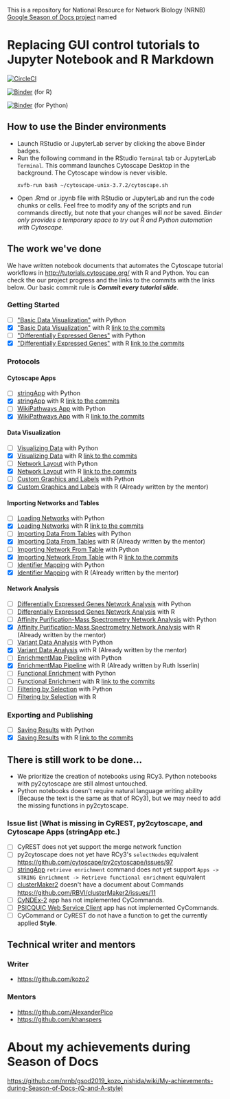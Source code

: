 This is a repository for National Resource for Network Biology (NRNB) [Google Season of Docs project](https://developers.google.com/season-of-docs/docs/participants) named

# Replacing GUI control tutorials to Jupyter Notebook and R Markdown

[![CircleCI](https://circleci.com/gh/nrnb/gsod2019_kozo_nishida/tree/master.svg?style=svg)](https://circleci.com/gh/nrnb/gsod2019_kozo_nishida/tree/master)

[![Binder](https://mybinder.org/badge_logo.svg)](https://mybinder.org/v2/gh/nrnb/gsod2019_kozo_nishida/master?urlpath=rstudio) (for R)

[![Binder](https://mybinder.org/badge_logo.svg)](https://mybinder.org/v2/gh/nrnb/gsod2019_kozo_nishida/master?urlpath=lab/tree) (for Python)

## How to use the Binder environments
- Launch RStudio or JupyterLab server by clicking the above Binder badges.
- Run the following command in the RStudio `Terminal` tab or JupyterLab `Terminal`. This command launches Cytoscape Desktop in the background. The Cytoscape window is never visible.
  ```
  xvfb-run bash ~/cytoscape-unix-3.7.2/cytoscape.sh
  ```
- Open .Rmd or .ipynb file with RStudio or JupyterLab and run the code chunks or cells. Feel free to modify any of the scripts and run commands directly, but note that your changes will *not* be saved. *Binder only provides a temporary space to try out R and Python automation with Cytoscape.*

## The work we've done
We have written notebook documents that automates the Cytoscape tutorial workflows in http://tutorials.cytoscape.org/ with R and Python.
You can check the our project progress and the links to the commits with the links below.
Our basic commit rule is _**Commit every tutorial slide**_.

### Getting Started

- [ ] ["Basic Data Visualization"](https://cytoscape.org/cytoscape-tutorials/protocols/basic-data-visualization/#/) with Python
- [x] ["Basic Data Visualization"](https://nrnb.org/gsod2019_kozo_nishida/html_documents/Rmd/basic-data-visualization.html) with R [link to the commits](https://github.com/nrnb/gsod2019_kozo_nishida/issues/11)
- [ ] ["Differentially Expressed Genes"](https://cytoscape.org/cytoscape-tutorials/protocols/differentially-expressed-genes/#/) with Python
- [x] ["Differentially Expressed Genes"](https://nrnb.org/gsod2019_kozo_nishida/html_documents/Rmd/differentially-expressed-genes) with R [link to the commits](https://github.com/nrnb/gsod2019_kozo_nishida/issues/7)

### Protocols

#### Cytoscape Apps

- [ ] [stringApp](https://cytoscape.github.io/cytoscape-tutorials/protocols/stringApp/#/) with Python
- [x] [stringApp](https://nrnb.org/gsod2019_kozo_nishida/html_documents/Rmd/stringApp.html) with R [link to the commits](https://github.com/nrnb/gsod2019_kozo_nishida/issues/8)
- [ ] [WikiPathways App](https://cytoscape.github.io/cytoscape-tutorials/protocols/wikipathways-app/#/) with Python
- [x] [WikiPathways App](https://nrnb.org/gsod2019_kozo_nishida/html_documents/Rmd/wikipathways-app.html) with R [link to the commits](https://github.com/nrnb/gsod2019_kozo_nishida/issues/10)

#### Data Visualization

- [ ] [Visualizing Data](https://cytoscape.github.io/cytoscape-tutorials/protocols/mapping-data/#/) with Python
- [x] [Visualizing Data](https://nrnb.org/gsod2019_kozo_nishida/html_documents/Rmd/mapping-data.html) with R [link to the commits](https://github.com/nrnb/gsod2019_kozo_nishida/issues/12)
- [ ] [Network Layout](https://cytoscape.github.io/cytoscape-tutorials/protocols/network-layout/#/) with Python
- [x] [Network Layout](https://nrnb.org/gsod2019_kozo_nishida/html_documents/Rmd/network-layout.html) with R [link to the commits](https://github.com/nrnb/gsod2019_kozo_nishida/issues/13)
- [ ] [Custom Graphics and Labels](https://cytoscape.github.io/cytoscape-tutorials/protocols/custom-enhanced-graphics-style/#/) with Python
- [x] [Custom Graphics and Labels](http://cytoscape.org/cytoscape-automation/for-scripters/R/notebooks/Custom-Graphics.nb.html) with R (Already written by the mentor)

#### Importing Networks and Tables

- [ ] [Loading Networks](https://cytoscape.github.io/cytoscape-tutorials/protocols/loading-networks/#/) with Python
- [x] [Loading Networks](https://nrnb.org/gsod2019_kozo_nishida/html_documents/Rmd/loading-networks.html) with R [link to the commits](https://github.com/nrnb/gsod2019_kozo_nishida/issues/15)
- [ ] [Importing Data From Tables](https://cytoscape.github.io/cytoscape-tutorials/protocols/importing-data-from-tables/#/) with Python
- [x] [Importing Data From Tables](http://cytoscape.org/cytoscape-automation/for-scripters/R/notebooks/Importing-data.nb.html) with R (Already written by the mentor)
- [ ] [Importing Network From Table](https://cytoscape.org/cytoscape-tutorials/protocols/importing-network-from-table/#/) with Python
- [x] [Importing Network From Table](http://rpubs.com/kozo2/565297) with R [link to the commits](https://github.com/nrnb/gsod2019_kozo_nishida/issues/17)
- [ ] [Identifier Mapping](https://cytoscape.org/cytoscape-tutorials/protocols/identifier-mapping/#/) with Python
- [x] [Identifier Mapping](http://cytoscape.org/cytoscape-automation/for-scripters/R/notebooks/Identifier-mapping.nb.html) with R (Already written by the mentor)

#### Network Analysis

- [ ] [Differentially Expressed Genes Network Analysis](https://cytoscape.org/cytoscape-tutorials/protocols/differentially-expressed-genes/#/) with Python
- [ ] [Differentially Expressed Genes Network Analysis](https://cytoscape.org/cytoscape-tutorials/protocols/differentially-expressed-genes/#/) with R
- [ ] [Affinity Purification-Mass Spectrometry Network Analysis](https://cytoscape.org/cytoscape-tutorials/protocols/AP-MS-network-analysis/#/) with Python
- [x] [Affinity Purification-Mass Spectrometry Network Analysis](http://cytoscape.org/cytoscape-automation/for-scripters/R/notebooks/AP-MS-network-analysis.nb.html) with R (Already written by the mentor)
- [ ] [Variant Data Analysis](https://cytoscape.org/cytoscape-tutorials/protocols/variant-data-analysis/#/) with Python
- [x] [Variant Data Analysis](http://cytoscape.org/cytoscape-automation/for-scripters/R/notebooks/Cancer-networks-and-data.nb.html) with R (Already written by the mentor)
- [ ] [EnrichmentMap Pipeline](https://cytoscape.github.io/cytoscape-tutorials/protocols/enrichmentmap-pipeline/#/) with Python
- [x] [EnrichmentMap Pipeline](https://baderlab.github.io/Cytoscape_workflows/EnrichmentMapPipeline/index.html) with R (Already written by Ruth Isserlin)
- [ ] [Functional Enrichment](https://cytoscape.github.io/cytoscape-tutorials/protocols/functional-enrichment/#/) with Python
- [ ] [Functional Enrichment](https://cytoscape.github.io/cytoscape-tutorials/protocols/functional-enrichment/#/) with R [link to the commits](https://github.com/nrnb/gsod2019_kozo_nishida/issues/6)
- [ ] [Filtering by Selection](https://cytoscape.github.io/cytoscape-tutorials/protocols/filtering-by-selection/#/) with Python
- [ ] [Filtering by Selection](https://cytoscape.github.io/cytoscape-tutorials/protocols/filtering-by-selection/#/) with R

### Exporting and Publishing

- [ ] [Saving Results](https://cytoscape.github.io/cytoscape-tutorials/protocols/saving-results/#/) with Python
- [x] [Saving Results](http://nrnb.org/gsod2019_kozo_nishida/html_documents/Rmd/saving-results.html) with R [link to the commits](https://github.com/nrnb/gsod2019_kozo_nishida/issues/9)

## There is still work to be done...

- We prioritize the creation of notebooks using RCy3. Python notebooks with py2cytoscape are still almost untouched.
- Python notebooks doesn't require natural language writing ability (Because the text is the same as that of RCy3), but we may need to add the missing functions in py2cytoscape.

### Issue list (What is missing in CyREST, py2cytoscape, and Cytoscape Apps (stringApp etc.)

- [ ] CyREST does not yet support the merge network function
- [ ] py2cytoscape does not yet have RCy3's `selectNodes` equivalent https://github.com/cytoscape/py2cytoscape/issues/97
- [ ] [stringApp](http://apps.cytoscape.org/apps/stringapp) `retrieve enrichment` command does not yet support `Apps -> STRING Enrichment -> Retrieve functional enrichment` equivalent
- [ ] [clusterMaker2](http://apps.cytoscape.org/apps/clustermaker2) doesn't have a document about Commands https://github.com/RBVI/clusterMaker2/issues/11
- [ ] [CyNDEx-2](http://apps.cytoscape.org/apps/cyndex2) app has not implemented CyCommands.
- [ ] [PSICQUIC Web Service Client](https://apps.cytoscape.org/apps/psicquicwebserviceclient) app has not implemented CyCommands.
- [ ] CyCommand or CyREST do not have a function to get the currently applied **Style**.

## Technical writer and mentors
### Writer
- https://github.com/kozo2
### Mentors
- https://github.com/AlexanderPico
- https://github.com/khanspers

# About my achievements during Season of Docs

https://github.com/nrnb/gsod2019_kozo_nishida/wiki/My-achievements-during-Season-of-Docs-(Q-and-A-style)
